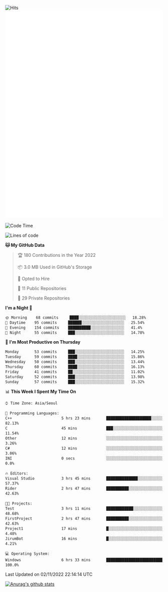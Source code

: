 ![Hits](https://hits.seeyoufarm.com/api/count/incr/badge.svg?url=https%3A%2F%2Fgithub.com%2Fkokose1234&count_bg=%2379C83D&title_bg=%23555555&icon=apple.svg&icon_color=%23E7E7E7&title=hits&edge_flat=false)
<br/>
![Metrics](https://github.com/kokose1234/kokose1234/blob/main/github-metrics.svg)

<!--START_SECTION:waka-->
![Code Time](http://img.shields.io/badge/Code%20Time-709%20hrs%2054%20mins-blue)

![Lines of code](https://img.shields.io/badge/From%20Hello%20World%20I%27ve%20Written-901%20Thousand%20lines%20of%20code-blue)

**🐱 My GitHub Data** 

> 🏆 180 Contributions in the Year 2022
 > 
> 📦 3.0 MB Used in GitHub's Storage 
 > 
> 💼 Opted to Hire
 > 
> 📜 11 Public Repositories 
 > 
> 🔑 29 Private Repositories  
 > 
**I'm a Night 🦉** 

```text
🌞 Morning    68 commits     ████░░░░░░░░░░░░░░░░░░░░░   18.28% 
🌆 Daytime    95 commits     ██████░░░░░░░░░░░░░░░░░░░   25.54% 
🌃 Evening    154 commits    ██████████░░░░░░░░░░░░░░░   41.4% 
🌙 Night      55 commits     ███░░░░░░░░░░░░░░░░░░░░░░   14.78%

```
📅 **I'm Most Productive on Thursday** 

```text
Monday       53 commits     ███░░░░░░░░░░░░░░░░░░░░░░   14.25% 
Tuesday      59 commits     ████░░░░░░░░░░░░░░░░░░░░░   15.86% 
Wednesday    50 commits     ███░░░░░░░░░░░░░░░░░░░░░░   13.44% 
Thursday     60 commits     ████░░░░░░░░░░░░░░░░░░░░░   16.13% 
Friday       41 commits     ██░░░░░░░░░░░░░░░░░░░░░░░   11.02% 
Saturday     52 commits     ███░░░░░░░░░░░░░░░░░░░░░░   13.98% 
Sunday       57 commits     ███░░░░░░░░░░░░░░░░░░░░░░   15.32%

```


📊 **This Week I Spent My Time On** 

```text
⌚︎ Time Zone: Asia/Seoul

💬 Programming Languages: 
C++                      5 hrs 23 mins       ████████████████████░░░░░   82.13% 
C                        45 mins             ███░░░░░░░░░░░░░░░░░░░░░░   11.54% 
Other                    12 mins             ░░░░░░░░░░░░░░░░░░░░░░░░░   3.26% 
C#                       12 mins             ░░░░░░░░░░░░░░░░░░░░░░░░░   3.06% 
INI                      0 secs              ░░░░░░░░░░░░░░░░░░░░░░░░░   0.0%

🔥 Editors: 
Visual Studio            3 hrs 45 mins       ██████████████░░░░░░░░░░░   57.37% 
Rider                    2 hrs 47 mins       ██████████░░░░░░░░░░░░░░░   42.63%

🐱‍💻 Projects: 
Test                     3 hrs 11 mins       ████████████░░░░░░░░░░░░░   48.68% 
FirstProject             2 hrs 47 mins       ██████████░░░░░░░░░░░░░░░   42.63% 
Project1                 17 mins             █░░░░░░░░░░░░░░░░░░░░░░░░   4.48% 
JirumBot                 16 mins             █░░░░░░░░░░░░░░░░░░░░░░░░   4.21%

💻 Operating System: 
Windows                  6 hrs 33 mins       █████████████████████████   100.0%

```


 Last Updated on 02/11/2022 22:14:14 UTC
<!--END_SECTION:waka-->

[![Anurag's github stats](https://github-readme-stats.vercel.app/api?username=kokose1234&theme=dracula)](https://github.com/anuraghazra/github-readme-stats)



	
